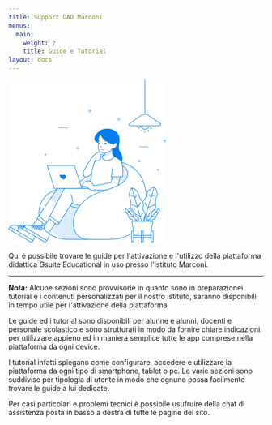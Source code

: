 ```yaml
---
title: Support DAD Marconi
menus:
  main:
    weight: 2
    title: Guide e Tutorial
layout: docs
---
```


![copertina](/images/exp3.png)

Qui è possibile trovare le guide per l'attivazione e l'utilizzo della piattaforma didattica Gsuite Educational in uso presso l'Istituto Marconi.

***
<div class="important">
  <strong>Nota:</strong> 
  Alcune sezioni sono provvisorie in quanto sono in preparazionei tutorial e i contenuti personalizzati per il nostro istituto, saranno disponibili in tempo utile per l'attivazione della piattaforma

  <script src="https://unpkg.com/@lottiefiles/lottie-player@latest/dist/lottie-player.js"></script>
<lottie-player src="https://assets9.lottiefiles.com/packages/lf20_RkWAMt.json"  background="transparent"  speed="1"  style="width: 300px; height: 300px;"  loop  autoplay></lottie-player>

</div>

Le guide ed i tutorial sono disponibili per alunne e alunni, docenti e personale scolastico e sono strutturati in modo da fornire chiare indicazioni per utilizzare appieno ed in maniera semplice tutte le app comprese nella piattaforma da ogni device.

I tutorial infatti spiegano come configurare, accedere e utilizzare la piattaforma da ogni tipo di smartphone, tablet o pc. Le varie sezioni sono suddivise per tipologia di utente in modo che ognuno possa facilmente trovare le guide a lui dedicate.

Per casi particolari e problemi tecnici è possibile usufruire della chat di assistenza posta in basso a destra di tutte le pagine del sito.